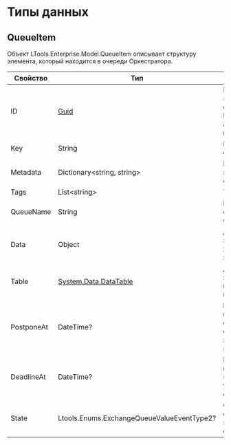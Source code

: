 # Типы данных

## QueueItem

Объект LTools.Enterprise.Model.QueueItem описывает структуру элемента, который находится в очереди Оркестратора.


| Свойство    | Тип                                                             | Описание             | Пример
| ----------- | --------------------------------------------------------------- | -------------------- | --------------
| ID          | [Guid](https://docs.microsoft.com/ru-ru/dotnet/api/system.guid?view=net-6.0) | Идентификатор элемента очереди. Присваивается автоматически в Оркестраторе | |
| Key         | String                                                          | Ключ элемента очереди | ?
| Metadata    | Dictionary\<string, string>                                     | Метаданные элемента очереди | 
| Tags        | List\<string>                                                   | Теги элемента |
| QueueName   | String                                                          | Название очереди в Оркестраторе |
| Data        | Object                                                          | Данные элемента (то же, что и значение) |
| Table       | [System.Data.DataTable](https://docs.microsoft.com/ru-ru/dotnet/api/system.data.datatable?view=net-5.0) | Данные элемента, представленные в виде таблицы |
| PostponeAt  | DateTime?                                                       | Время, до которого откладывается обработка значения элемента |
| DeadlineAt  | DateTime?                                                       | Время, после которого элемент удаляется из очереди |
| State       | Ltools.Enums.ExchangeQueueValueEventType2?                      | Состояние обработки элемента очереди |

